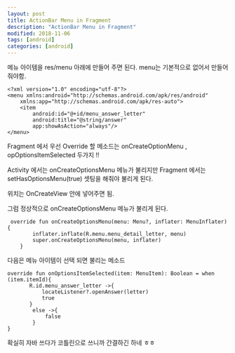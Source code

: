```yaml
---
layout: post
title: ActionBar Menu in Fragment 
description: "ActionBar Menu in Fragment"
modified: 2018-11-06
tags: [android]
categories: [android]
---
```


메뉴 아이템을 res/menu 아래에 만들어 주면 된다. menu는 기본적으로 없어서 만들어 줘야함.

```
<?xml version="1.0" encoding="utf-8"?>
<menu xmlns:android="http://schemas.android.com/apk/res/android"
    xmlns:app="http://schemas.android.com/apk/res-auto">
    <item
        android:id="@+id/menu_answer_letter"
        android:title="@string/answer"
        app:showAsAction="always"/>
</menu>
```

Fragment 에서 우선 Override 할 메소드는 onCreateOptionMenu , opOptionsItemSelected 두가지 !!

Activity 에서는 onCreateOptionsMenu 메뉴가 불리지만 Fragment 에서는 setHasOptionsMenu(true) 셋팅을 해줘야 불리게 된다.

위치는 OnCreateView 안에 넣어주면 됨.

그럼 정상적으로 onCreateOptionsMenu 메뉴가 불리게 된다.

```
 override fun onCreateOptionsMenu(menu: Menu?, inflater: MenuInflater) {
        inflater.inflate(R.menu.menu_detail_letter, menu)
        super.onCreateOptionsMenu(menu, inflater)
    }
```

다음은 메뉴 아이템이 선택 되면 불리는 메소드

```
override fun onOptionsItemSelected(item: MenuItem): Boolean = when (item.itemId){
       R.id.menu_answer_letter ->{
           locateListener?.openAnswer(letter)
           true
       }
        else ->{
            false
        }
}
```

확실히 자바 쓰다가 코틀린으로 쓰니까 간결하긴 하네 ㅎㅎ 
